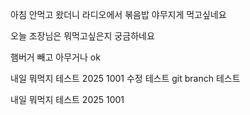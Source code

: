 아침 안먹고 왔더니 라디오에서 볶음밥 야무지게 먹고싶네요

오늘 조장님은 뭐먹고싶은지 궁금하네요

햄버거 빼고 아무거나 ok


내일 뭐먹지 테스트 2025 1001 수정 테스트
git branch 테스트

내일 뭐먹지 테스트 2025 1001

